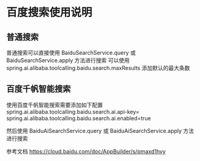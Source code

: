 # 百度搜索使用说明

## 普通搜索

普通搜索可以直接使用 BaiduSearchService.query 或 BaiduSearchService.apply 方法进行搜索
可以使用 spring.ai.alibaba.toolcalling.baidu.search.maxResults 添加默认的最大条数

## 百度千帆智能搜索

使用百度千帆智能搜索需要添加如下配置
spring.ai.alibaba.toolcalling.baidu.search.ai.api-key=<your key>
spring.ai.alibaba.toolcalling.baidu.search.ai.enabled=true

然后使用 BaiduAiSearchService.query 或 BaiduAiSearchService.apply 方法进行搜索

参考文档 https://cloud.baidu.com/doc/AppBuilder/s/pmaxd1hvy
